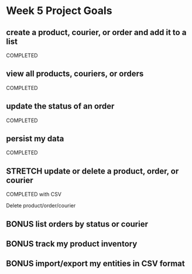 # Week 5 Project Goals


## create a product, courier, or order and add it to a list
  COMPLETED
## view all products, couriers, or orders
  COMPLETED
## update the status of an order
  COMPLETED
## persist my data
  COMPLETED
## STRETCH update or delete a product, order, or courier
  COMPLETED with CSV

  Delete product/order/courier
## BONUS list orders by status or courier
  
## BONUS track my product inventory

## BONUS import/export my entities in CSV format


